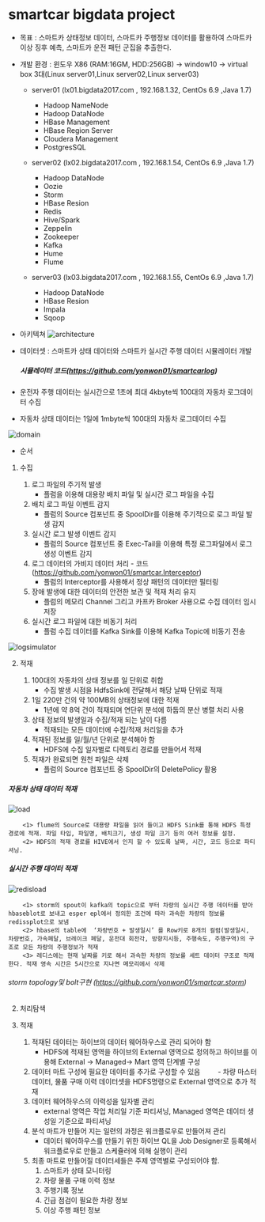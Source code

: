 # smartcar bigdata project

* 목표 : 스마트카 상태정보 데이터, 스마트카 주행정보 데이터를 활용하여 스마트카 이상 징후 예측, 스마트카 운전 패턴 군집을 추출한다. 

* 개발 환경 : 윈도우 X86 (RAM:16GM, HDD:256GB) -> window10 -> virtual box 3대(Linux server01,Linux server02,Linux server03)
    *  server01 (lx01.bigdata2017.com , 192.168.1.32, CentOs 6.9 ,Java 1.7)
         * Hadoop NameNode
         * Hadoop DataNode
         * HBase Management
         * HBase Region Server
         * Cloudera Management
         * PostgresSQL
         
    *  server02 (lx02.bigdata2017.com , 192.168.1.54, CentOs 6.9 ,Java 1.7)
    
         * Hadoop DataNode 
         * Oozie     
         * Storm
         * HBase Resion     
         * Redis     
         * Hive/Spark
         * Zeppelin         
         * Zookeeper 
         * Kafka
         * Hume             
         * Flume
         
    *  server03 (lx03.bigdata2017.com , 192.168.1.55, CentOs 6.9 ,Java 1.7)
         * Hadoop DataNode
         * HBase Resion
         * Impala
         * Sqoop
         

* 아키텍쳐
![architecture](https://github.com/yonwon01/bigdata/blob/master/architecture.png)

* 데이터셋 : 스마트카 상태 데이터와 스마트카 실시간 주행 데이터 시뮬레이터 개발
   ##### 시뮬레이터 코드(https://github.com/yonwon01/smartcarlog)

* 운전자 주행 데이터는 실시간으로 1초에 최대 4kbyte씩 100대의 자동차 로그데이터 수집
* 자동차 상태 데이터는 1일에 1mbyte씩 100대의 자동차 로그데이터 수집

![domain](https://github.com/yonwon01/bigdata/blob/master/domain.png)


* 순서
1)  수집

     1) 로그 파일의 주기적 발생
          -  플럼을 이용해 대용량 배치 파일 및 실시간 로그 파일을 수집
      2) 배치 로그 파일 이벤트 감지              
          -  플럼의 Source 컴포넌트 중 SpoolDir를 이용해 주기적으로 로그 파일 발생 감지
      3) 실시간 로그 발생 이벤트 감지           
          -  플럼의 Source 컴포넌트 중 Exec-Tail을 이용해 특정 로그파일에서 로그  생성 이벤트 감지
      4) 로그 데이터의 가비지 데이터 처리     - 코드(https://github.com/yonwon01/smartcar.Interceptor)
          -  플럼의 Interceptor를 사용해서 정상 패턴의 데이터만 필터링 
      5) 장애 발생에 대한 데이터의 안전한 보관 및 적재 처리 유지
          -  플럼의 메모리 Channel  그리고 카프카 Broker 사용으로  수집 데이터 임시 저장
      6) 실시간 로그 파일에 대한 비동기 처리 
          -  플럼 수집 데이터를 Kafka Sink를 이용해 Kafka Topic에 비동기 전송
          
![logsimulator](https://github.com/yonwon01/bigdata/blob/master/logsimualtor.png)


2) 적재

   1) 100대의 자동차의 상태 정보를 일 단위로 취합       
       - 수집 발생 시점을 HdfsSink에 전달해서 해당 날짜 단위로 적재
   2) 1일 220만 건의 약 100MB의 상태정보에 대한 적재 
       - 1년에 약 8억 건이 적재되며 연단위 분석에 하둡의 분산 병렬 처리 사용 
   3) 상태 정보의 발생일과 수집/적재 되는 날이 다름 
       - 적재되는 모든 데이터에 수집/적재 처리일을 추가
   4) 적재된 정보를 일/월/년 단위로 분석해야 함        
       - HDFS에 수집 일자별로 디렉토리 경로를 만들어서 적재
   5) 적재가 완료되면 원천 파일은 삭제                 
       - 플럼의 Source 컴포넌트 중 SpoolDir의 DeletePolicy 활용
       
       
##### 자동차 상태 데이터 적재
![load](https://github.com/yonwon01/bigdata/blob/master/load.png)

        <1> flume의 Source로 대용량 파일을 읽어 들이고 HDFS Sink를 통해 HDFS 특정 경로에 적재. 파일 타입, 파일명, 배치크기, 생성 파일 크기 등의 여러 정보를 설정.
        <2> HDFS의 적재 경로를 HIVE에서 인지 할 수 있도록 날짜, 시간, 코드 등으로 파티셔닝. 

##### 실시간 주행 데이터 적재
![redisload](https://github.com/yonwon01/bigdata/blob/master/redisload.png)

        <1> storm의 spout이 kafka의 topic으로 부터 차량의 실시간 주행 데이터를 받아 hbaseblot로 보내고 esper epl에서 정의한 조건에 따라 과속한 차량의 정보를 redissplot으로 보냄
        <2> hbase의 table에  ‘차량번호 + 발생일시’ 를 Row키로 8개의 컬럼(발생일시, 차량번호, 가속페달, 브레이크 페달, 운전대 회전각, 방향지시등, 주행속도, 주행구역)의 구조로 모든 차량의 주행정보가 적재
        <3> 레디스에는 현재 날짜를 키로 해서 과속한 차량의 정보를 세트 데이터 구조로 적재한다. 적재 영속 시간은 5시간으로 지나면 메모리에서 삭제
        
###### storm topology및 bolt구현 (https://github.com/yonwon01/smartcar.storm)


2) 처리탐색
2) 적재

   1) 적재된 데이터는 하이브의 데이터 웨어하우스로 관리 되어야 함              
         - HDFS에 적재된 영역을 하이브의 External 영역으로 정의하고 하이브를 이용해 External -> Managed-> Mart 영역 단계별 구성
   2) 데이터 마트 구성에 필요한 데이터를 추가로 구성할 수 있음
         - 차량 마스터 데이터, 물품 구매 이력 데이터셋을 HDFS명령으로 External 영역으로 추가 적재
   3) 데이터 웨어하우스의 이력성을 일자별 관리
         - external 영역은 작업 처리일 기준 파티셔닝, Managed 영역은 데이터 생성일 기준으로 파티셔닝
   4) 분석 마트가 만들어 지는 일련의 과정은 워크플로우로 만들어져 관리
         - 데이터 웨어하우스를 만들기 위한 하이브 QL을 Job Designer로 등록해서 워크플로우로 만들고 스케쥴러에 의해 실행이 관리 
   5) 최종 마트로 만들어질 데이터세들은 주제 영역별로 구성되어야 함.
         1. 스마트카 상태 모니터링 
         2. 차량 물품 구매 이력 정보 
         3. 주행기록 정보 
         4. 긴급 점검이 필요한 차량 정보 
         5. 이상 주행 패턴 정보
           



























